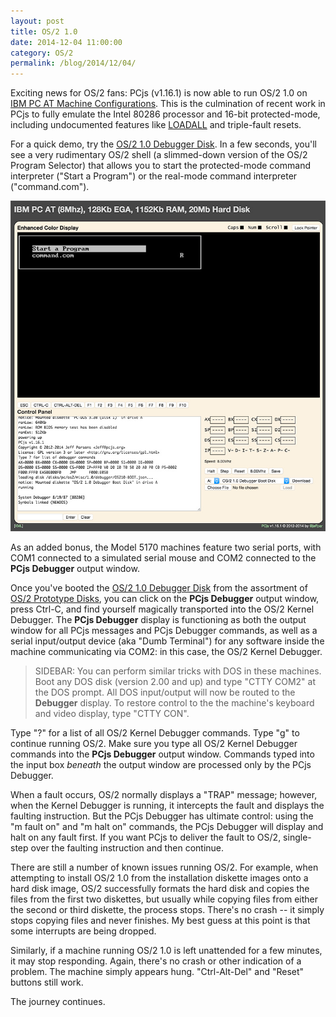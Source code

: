 ```yaml
---
layout: post
title: OS/2 1.0
date: 2014-12-04 11:00:00
category: OS/2
permalink: /blog/2014/12/04/
---
```


Exciting news for OS/2 fans: PCjs (v1.16.1) is now able to run OS/2 1.0 on
[IBM PC AT Machine Configurations](/machines/pcx86/ibm/5170/).  This is the culmination
of recent work in PCjs to fully emulate the Intel 80286 processor and 16-bit protected-mode,
including undocumented features like [LOADALL](/documents/manuals/intel/80286/loadall/) and triple-fault resets.

For a quick demo, try the [OS/2 1.0 Debugger Disk](/software/pcx86/sys/os2/misc/88286/).  In a few seconds,
you'll see a very rudimentary OS/2 shell (a slimmed-down version of the OS/2 Program Selector) that allows you to
start the protected-mode command interpreter ("Start a Program") or the real-mode command interpreter ("command.com").

[<img src="/blog/images/os2-debugger.jpg" alt="OS/2 1.0 With Kernel Debugger"/>](/software/pcx86/sys/os2/misc/88286/)
 
As an added bonus, the Model 5170 machines feature two serial ports, with COM1 connected to a simulated serial
mouse and COM2 connected to the **PCjs Debugger** output window.

Once you've booted the [OS/2 1.0 Debugger Disk](/software/pcx86/sys/os2/misc/88286/) from the assortment of
[OS/2 Prototype Disks](/software/pcx86/sys/os2/misc/), you can click on the **PCjs Debugger** output window, press Ctrl-C,
and find yourself magically transported into the OS/2 Kernel Debugger.  The **PCjs Debugger** display is functioning
as both the output window for all PCjs messages and PCjs Debugger commands, as well as a serial input/output device
(aka "Dumb Terminal") for any software inside the machine communicating via COM2: in this case, the OS/2 Kernel Debugger.

> SIDEBAR: You can perform similar tricks with DOS in these machines.  Boot any DOS disk (version 2.00 and up)
and type "CTTY COM2" at the DOS prompt.  All DOS input/output will now be routed to the **Debugger** display.
To restore control to the the machine's keyboard and video display, type "CTTY CON".

Type "?" for a list of all OS/2 Kernel Debugger commands.  Type "g" to continue running OS/2.  Make sure you type all
OS/2 Kernel Debugger commands into the **PCjs Debugger** output window.  Commands typed into the input box *beneath*
the output window are processed only by the PCjs Debugger.

When a fault occurs, OS/2 normally displays a "TRAP" message; however, when the Kernel Debugger is running, it
intercepts the fault and displays the faulting instruction.  But the PCjs Debugger has ultimate control: using
the "m fault on" and "m halt on" commands, the PCjs Debugger will display and halt on any fault first.  If you want
PCjs to deliver the fault to OS/2, single-step over the faulting instruction and then continue.

There are still a number of known issues running OS/2.  For example, when attempting to install OS/2 1.0 from the
installation diskette images onto a hard disk image, OS/2 successfully formats the hard disk and copies the files from
the first two diskettes, but usually while copying files from either the second or third diskette, the process stops.
There's no crash -- it simply stops copying files and never finishes.  My best guess at this point is that some
interrupts are being dropped.

Similarly, if a machine running OS/2 1.0 is left unattended for a few minutes, it may stop responding.  Again, there's
no crash or other indication of a problem.  The machine simply appears hung.  "Ctrl-Alt-Del" and "Reset" buttons still
work.

The journey continues.
